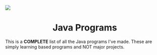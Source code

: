 <img src = "https://www.jrebel.com/sites/rebel/files/image/2020-05/image-blog-revel-top-java-tools.jpg">
<H1 align = "center">Java Programs</H1>
This is a <b>COMPLETE</b> list of all the Java programs I've made. These are
simply learning based programs and NOT major projects.